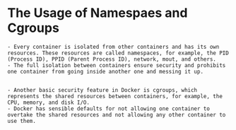 # The Usage of Namespaes and Cgroups

    - Every container is isolated from other containers and has its own resources. These resources are called namespaces, for example, the PID (Process ID), PPID (Parent Process ID), network, mout, and others. 
    - The full isolation between containers ensure security and prohibits one container from going inside another one and messing it up.


    - Another basic security feature in Docker is cgroups, which represents the shared resources between containers, for example, the CPU, memory, and disk I/O. 
    - Docker has sensible defaults for not allowing one container to overtake the shared resources and not allowing any other container to use them.

    